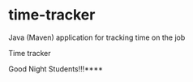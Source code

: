 # time-tracker
Java (Maven) application for tracking time on the job

Time tracker

Good Night Students!!!****
